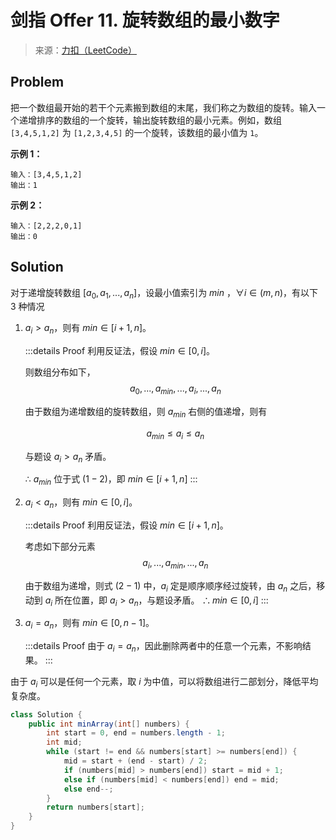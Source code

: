 # 剑指 Offer 11. 旋转数组的最小数字

> 来源：[力扣（LeetCode）](https://leetcode-cn.com/problems/xuan-zhuan-shu-zu-de-zui-xiao-shu-zi-lcof)

## Problem

把一个数组最开始的若干个元素搬到数组的末尾，我们称之为数组的旋转。输入一个递增排序的数组的一个旋转，输出旋转数组的最小元素。例如，数组 `[3,4,5,1,2]` 为 `[1,2,3,4,5]` 的一个旋转，该数组的最小值为 `1`。  

**示例 1：**

```
输入：[3,4,5,1,2]
输出：1
```

**示例 2：**

```
输入：[2,2,2,0,1]
输出：0
```

## Solution

对于递增旋转数组 $[a_0, a_1,...,a_n]$，设最小值索引为 $min$ ，$\forall i \in (m, n)$，有以下 3 种情况

1. $a_i > a_n$，则有 $min \in [i + 1, n]$。

    :::details Proof
    利用反证法，假设 $min \in [0, i]$。

    则数组分布如下，
    $$
    a_0, ..., a_{min}, ..., a_i, ..., a_n \tag{1-1}
    $$

    由于数组为递增数组的旋转数组，则 $a_{min}$ 右侧的值递增，则有

    $$a_{min} \leq a_{i} \leq a_n$$

    与题设 $a_i > a_n$ 矛盾。

    $\therefore$ $a_{min}$ 位于式 $(1-2)$，即 $min \in [i + 1, n]$
    :::

2. $a_i < a_n$，则有 $min \in [0, i]$。

    :::details Proof
    利用反证法，假设 $min \in [i + 1, n]$。

    考虑如下部分元素
    $$
    a_i, ..., a_{min}, ..., a_n \tag{2-1}
    $$

    由于数组为递增，则式 $(2-1)$ 中，$a_i$ 定是顺序顺序经过旋转，由 $a_n$ 之后，移动到 $a_i$ 所在位置，即 $a_i > a_n$，与题设矛盾。
    $\therefore min \in [0, i]$
    :::

3. $a_i = a_n$，则有 $min \in [0, n-1]$。

    :::details Proof
    由于 $a_i = a_n$，因此删除两者中的任意一个元素，不影响结果。
    :::

由于 $a_i$ 可以是任何一个元素，取 $i$ 为中值，可以将数组进行二部划分，降低平均复杂度。

```java
class Solution {
    public int minArray(int[] numbers) {
        int start = 0, end = numbers.length - 1;
        int mid;
        while (start != end && numbers[start] >= numbers[end]) {
            mid = start + (end - start) / 2;
            if (numbers[mid] > numbers[end]) start = mid + 1;
            else if (numbers[mid] < numbers[end]) end = mid;
            else end--;
        }
        return numbers[start];
    }
}
```
